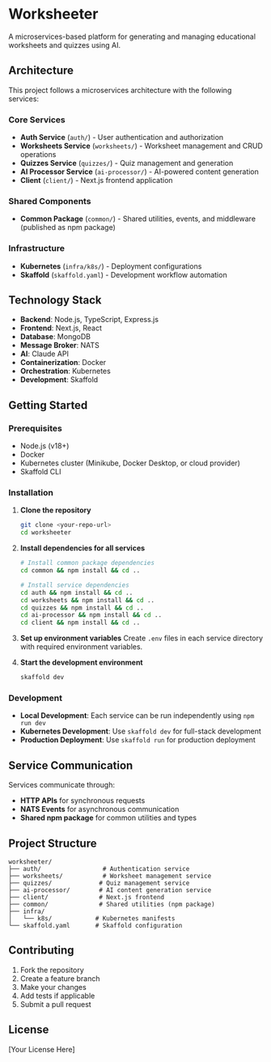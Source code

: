 # Worksheeter

A microservices-based platform for generating and managing educational worksheets and quizzes using AI.

## Architecture

This project follows a microservices architecture with the following services:

### Core Services

- **Auth Service** (`auth/`) - User authentication and authorization
- **Worksheets Service** (`worksheets/`) - Worksheet management and CRUD operations
- **Quizzes Service** (`quizzes/`) - Quiz management and generation
- **AI Processor Service** (`ai-processor/`) - AI-powered content generation
- **Client** (`client/`) - Next.js frontend application

### Shared Components

- **Common Package** (`common/`) - Shared utilities, events, and middleware (published as npm package)

### Infrastructure

- **Kubernetes** (`infra/k8s/`) - Deployment configurations
- **Skaffold** (`skaffold.yaml`) - Development workflow automation

## Technology Stack

- **Backend**: Node.js, TypeScript, Express.js
- **Frontend**: Next.js, React
- **Database**: MongoDB
- **Message Broker**: NATS
- **AI**: Claude API
- **Containerization**: Docker
- **Orchestration**: Kubernetes
- **Development**: Skaffold

## Getting Started

### Prerequisites

- Node.js (v18+)
- Docker
- Kubernetes cluster (Minikube, Docker Desktop, or cloud provider)
- Skaffold CLI

### Installation

1. **Clone the repository**
   ```bash
   git clone <your-repo-url>
   cd worksheeter
   ```

2. **Install dependencies for all services**
   ```bash
   # Install common package dependencies
   cd common && npm install && cd ..
   
   # Install service dependencies
   cd auth && npm install && cd ..
   cd worksheets && npm install && cd ..
   cd quizzes && npm install && cd ..
   cd ai-processor && npm install && cd ..
   cd client && npm install && cd ..
   ```

3. **Set up environment variables**
   Create `.env` files in each service directory with required environment variables.

4. **Start the development environment**
   ```bash
   skaffold dev
   ```

### Development

- **Local Development**: Each service can be run independently using `npm run dev`
- **Kubernetes Development**: Use `skaffold dev` for full-stack development
- **Production Deployment**: Use `skaffold run` for production deployment

## Service Communication

Services communicate through:
- **HTTP APIs** for synchronous requests
- **NATS Events** for asynchronous communication
- **Shared npm package** for common utilities and types

## Project Structure

```
worksheeter/
├── auth/                 # Authentication service
├── worksheets/           # Worksheet management service
├── quizzes/             # Quiz management service
├── ai-processor/        # AI content generation service
├── client/              # Next.js frontend
├── common/              # Shared utilities (npm package)
├── infra/
│   └── k8s/            # Kubernetes manifests
└── skaffold.yaml       # Skaffold configuration
```

## Contributing

1. Fork the repository
2. Create a feature branch
3. Make your changes
4. Add tests if applicable
5. Submit a pull request

## License

[Your License Here] 